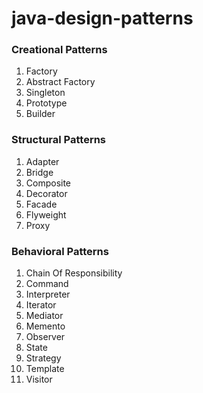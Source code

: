 # java-design-patterns
### Creational Patterns
1. Factory
2. Abstract Factory
3. Singleton
4. Prototype
5. Builder
### Structural Patterns
1. Adapter
2. Bridge
3. Composite
4. Decorator
5. Facade
6. Flyweight
7. Proxy
### Behavioral Patterns
1. Chain Of Responsibility
2. Command
3. Interpreter
4. Iterator
5. Mediator
6. Memento
7. Observer
8. State
9. Strategy
10. Template
11. Visitor
